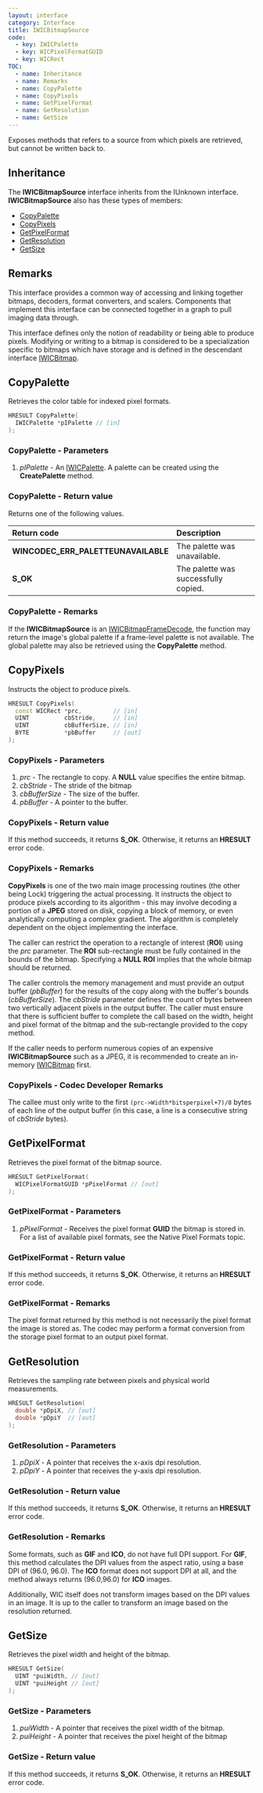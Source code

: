 ```yaml
---
layout: interface
category: Interface
title: IWICBitmapSource
code:
  - key: IWICPalette
  - key: WICPixelFormatGUID
  - key: WICRect
TOC:
  - name: Inheritance
  - name: Remarks
  - name: CopyPalette
  - name: CopyPixels
  - name: GetPixelFormat
  - name: GetResolution
  - name: GetSize
---
```


Exposes methods that refers to a source from which pixels are retrieved, but cannot be written back to.

## Inheritance

The **IWICBitmapSource** interface inherits from the IUnknown interface.
**IWICBitmapSource** also has these types of members:

- [CopyPalette](#copypalette)
- [CopyPixels](#copypixels)
- [GetPixelFormat](#getpixelformat)
- [GetResolution](#getresolution)
- [GetSize](#getsize)

## Remarks

This interface provides a common way of accessing and linking together bitmaps, decoders, format converters, and scalers.
Components that implement this interface can be connected together in a graph to pull imaging data through.

This interface defines only the notion of readability or being able to produce pixels.
Modifying or writing to a bitmap is considered to be a specialization specific to bitmaps which have storage and is defined in the descendant interface [IWICBitmap][b].

## CopyPalette

Retrieves the color table for indexed pixel formats.

```cpp
HRESULT CopyPalette(
  IWICPalette *pIPalette // [in]
);
```

### CopyPalette - Parameters

1. _pIPalette_ - An [IWICPalette][wp]. A palette can be created using the **CreatePalette** method.

### CopyPalette - Return value

Returns one of the following values.

| Return code                         | Description                          |
| :---------------------------------- | :----------------------------------- |
| **WINCODEC_ERR_PALETTEUNAVAILABLE** | The palette was unavailable.         |
| **S_OK**                            | The palette was successfully copied. |

### CopyPalette - Remarks

If the **IWICBitmapSource** is an [IWICBitmapFrameDecode][wbfd], the function may return the image's global palette if a frame-level palette is not available.
The global palette may also be retrieved using the **CopyPalette** method.

## CopyPixels

Instructs the object to produce pixels.

```cpp
HRESULT CopyPixels(
  const WICRect *prc,         // [in]
  UINT          cbStride,     // [in]
  UINT          cbBufferSize, // [in]
  BYTE          *pbBuffer     // [out]
);
```

### CopyPixels - Parameters

1. _prc_ - The rectangle to copy. A **NULL** value specifies the entire bitmap.
2. _cbStride_ - The stride of the bitmap
3. _cbBufferSize_ - The size of the buffer.
4. _pbBuffer_ - A pointer to the buffer.

### CopyPixels - Return value

If this method succeeds, it returns **S_OK**.
Otherwise, it returns an **HRESULT** error code.

### CopyPixels - Remarks

**CopyPixels** is one of the two main image processing routines (the other being Lock) triggering the actual processing.
It instructs the object to produce pixels according to its algorithm - this may involve decoding a portion of a **JPEG** stored on disk, copying a block of memory, or even analytically computing a complex gradient.
The algorithm is completely dependent on the object implementing the interface.

The caller can restrict the operation to a rectangle of interest (**ROI**) using the _prc_ parameter.
The **ROI** sub-rectangle must be fully contained in the bounds of the bitmap.
Specifying a **NULL** **ROI** implies that the whole bitmap should be returned.

The caller controls the memory management and must provide an output buffer (_pbBuffer_) for the results of the copy along with the buffer's bounds (_cbBufferSize_). The _cbStride_ parameter defines the count of bytes between two vertically adjacent pixels in the output buffer.
The caller must ensure that there is sufficient buffer to complete the call based on the width, height and pixel format of the bitmap and the sub-rectangle provided to the copy method.

If the caller needs to perform numerous copies of an expensive **IWICBitmapSource** such as a JPEG, it is recommended to create an in-memory [IWICBitmap][b] first.

### CopyPixels - Codec Developer Remarks

The callee must only write to the first `(prc->Width*bitsperpixel+7)/8` bytes of each line of the output buffer (in this case, a line is a consecutive string of _cbStride_ bytes).

## GetPixelFormat

Retrieves the pixel format of the bitmap source.

```cpp
HRESULT GetPixelFormat(
  WICPixelFormatGUID *pPixelFormat // [out]
);
```

### GetPixelFormat - Parameters

1. *pPixelFormat* - Receives the pixel format **GUID** the bitmap is stored in.
   For a list of available pixel formats, see the Native Pixel Formats topic.

### GetPixelFormat - Return value

If this method succeeds, it returns **S_OK**.
Otherwise, it returns an **HRESULT** error code.

### GetPixelFormat - Remarks

The pixel format returned by this method is not necessarily the pixel format the image is stored as.
The codec may perform a format conversion from the storage pixel format to an output pixel format.

## GetResolution

Retrieves the sampling rate between pixels and physical world measurements.

```cpp
HRESULT GetResolution(
  double *pDpiX, // [out]
  double *pDpiY  // [out]
);
```

### GetResolution - Parameters

1. *pDpiX* - A pointer that receives the x-axis dpi resolution.
2. *pDpiY* - A pointer that receives the y-axis dpi resolution.

### GetResolution - Return value

If this method succeeds, it returns **S_OK**.
Otherwise, it returns an **HRESULT** error code.

### GetResolution - Remarks

Some formats, such as **GIF** and **ICO**, do not have full DPI support.
For **GIF**, this method calculates the DPI values from the aspect ratio, using a base DPI of (96.0, 96.0).
The **ICO** format does not support DPI at all, and the method always returns (96.0,96.0) for **ICO** images.

Additionally, WIC itself does not transform images based on the DPI values in an image.
It is up to the caller to transform an image based on the resolution returned.

## GetSize

Retrieves the pixel width and height of the bitmap.

```cpp
HRESULT GetSize(
  UINT *puiWidth, // [out]
  UINT *puiHeight // [out]
);
```

### GetSize - Parameters

1. *puiWidth* - A pointer that receives the pixel width of the bitmap.
2. *puiHeight* - A pointer that receives the pixel height of the bitmap

### GetSize - Return value

If this method succeeds, it returns **S_OK**.
Otherwise, it returns an **HRESULT** error code.

[b]: IWICBitmap
[wp]: IWICPalette
[wbfd]: IWICBitmapFrameDecode
